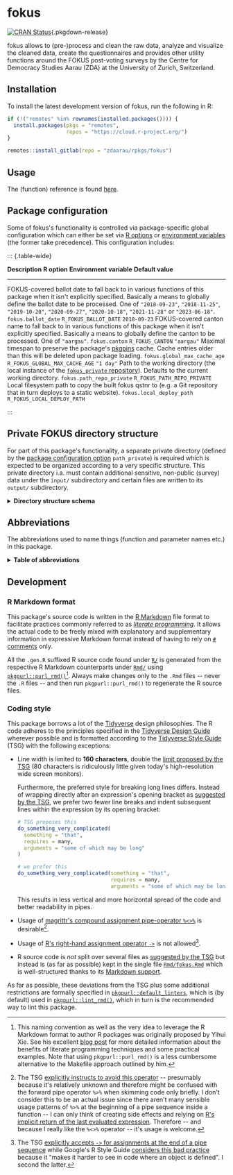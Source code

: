 # fokus

[![CRAN Status](https://r-pkg.org/badges/version/fokus)](https://cran.r-project.org/package=fokus){.pkgdown-release}

fokus allows to (pre-)process and clean the raw data, analyze and visualize the cleaned data, create the questionnaires and provides other utility functions around the FOKUS post-voting surveys by the Centre for Democracy Studies Aarau (ZDA) at the University of Zurich, Switzerland.

## Installation

To install the latest development version of fokus, run the following in R:

``` r
if (!("remotes" %in% rownames(installed.packages()))) {
  install.packages(pkgs = "remotes",
                   repos = "https://cloud.r-project.org/")
}

remotes::install_gitlab(repo = "zdaarau/rpkgs/fokus")
```

## Usage

The (function) reference is found [here](reference).

## Package configuration

Some of fokus's functionality is controlled via package-specific global configuration which can either be set via [R options](https://rdrr.io/r/base/options.html) or [environment variables](https://en.wikipedia.org/wiki/Environment_variable) (the former take precedence). This configuration includes:

::: {.table-wide}

  **Description**                                                                                                                                                                                                                                                                                                     **R option**                   **Environment variable**         **Default value**
  ------------------------------------------------------------------------------------------------------------------------------------------------------------------------------------------------------------------------------------------------------------------------------------------------------------------- ------------------------------ -------------------------------- -------------------
  FOKUS-covered ballot date to fall back to in various functions of this package when it isn't explicitly specified. Basically a means to globally define the ballot date to be processed. One of `"2018-09-23"`, `"2018-11-25"`, `"2019-10-20"`, `"2020-09-27"`, `"2020-10-18"`, `"2021-11-28"` or `"2023-06-18"`.   `fokus.ballot_date`            `R_FOKUS_BALLOT_DATE`            `2018-09-23`
  FOKUS-covered canton name to fall back to in various functions of this package when it isn't explicitly specified. Basically a means to globally define the canton to be processed. One of `"aargau"`.                                                                                                              `fokus.canton`                 `R_FOKUS_CANTON`                 `"aargau"`
  Maximal timespan to preserve the package's [pkgpins](https://pkgpins.rpkg.dev/) cache. Cache entries older than this will be deleted upon package loading.                                                                                                                                                          `fokus.global_max_cache_age`   `R_FOKUS_GLOBAL_MAX_CACHE_AGE`   `"1 day"`
  Path to the working directory (the local instance of the [`fokus_private` repository](https://gitlab.com/zdaarau/private/fokus_private)). Defaults to the current working directory.                                                                                                                                `fokus.path_repo_private`      `R_FOKUS_PATH_REPO_PRIVATE`      
  Local filesystem path to copy the built fokus qstnr to (e.g. a Git repository that in turn deploys to a static website).                                                                                                                                                                                            `fokus.local_deploy_path`      `R_FOKUS_LOCAL_DEPLOY_PATH`      

:::

## Private FOKUS directory structure

For part of this package's functionality, a separate private directory (defined by the [package configuration option](https://fokus.rpkg.dev/reference/pkg_config.html) `path_private`) is required which is expected to be organized according to a very specific structure. This private directory i.a. must contain additional sensitive, non-public (survey) data under the `input/` subdirectory and certain files are written to its `output/` subdirectory.

<details>
<summary>
<strong>Directory structure schema</strong>
</summary>

``` default
fokus_private
├── bibliography
│   ├── zotero_c2d.bib
│   └── zotero_c2d.json
├── bin
│   └── pandoc
│       ├── linux
│       ├── macos
│       └── windows
├── config
│   ├── csl
│   ├── css
│   ├── shared_pandoc_variables
│   │   ├── online_de.yaml
│   │   ├── online_en.yaml
│   │   ├── print_de.yaml
│   │   └── print_en.yaml
│   ├── config.toml
│   ├── output.yaml
│   ├── pandoc_template.tex
│   ├── shared_header-includes.tex
│   └── ...
├── input
│   └── data
│       └── {canton}
│           ├── easyvote_municipalities_{ballot_date}.csv
│           ├── online_participation_codes_{ballot_date}.txt
│           ├── survey_data_{ballot_date}.xlsx
│           ├── survey_data_{ballot_date}_*.xlsx
│           ├── survey_data_preliminary_{ballot_date}.xlsx
│           ├── voting_register_data_extra_{date_delivery_statistical_office}.xlsx
│           ├── voting_register_ids_{ballot_date}.csv
│           └── ...
├── fonts
│   └── ...
├── images
│   ├── {canton}
│   │   └── {ballot_date}
│   └── ...
├── output
│   ├── data
│   │   ├── internal
│   │   │   ├── r
│   │   │   ├── spss
│   │   │   └── stata
│   │   ├── public
│   │   └── polling_agency
│   │       └── {canton}
│   │           └── {ballot_date}_print_recipients.csv
│   ├── images
│   │   ├── {ballot_date}
│   │   │   └── {canton}
│   │   │       └── ...
│   │   └── qr_codes
│   │       └── {ballot_date}_{canton}.zip
│   ├── questionnaires
│   │   ├── questionnaire_{ballot_date}_{canton}.csv
│   │   ├── questionnaire_{ballot_date}_{canton}.html
│   │   ├── questionnaire_{ballot_date}_{canton}.md
│   │   └── questionnaire_{ballot_date}_{canton}.xlsx
│   ├── publications
│   │   ├── libs
│   │   └── ...
│   └── rmd
│       └── {ballot_date}
│           └── {canton}
│               └── plots
├── print_docs
│   └── {canton}
│       ├── invitation_{ballot_date}.pdf
│       ├── questionnaire_print_{ballot_date}.pdf
│       └── reminder_{ballot_date}.pdf
├── rmd
│   ├── snippets
│   │   ├── {canton}
│   │   │   ├── {ballot_date}_cantonal_proposal_#.Rmd
│   │   │   ├── {ballot_date}_opinion_formation_and_participation.Rmd
│   │   │   ├── {ballot_date}_special_*.Rmd
│   │   │   ├── {ballot_date}_special_*_summary.Rmd
│   │   │   └── {ballot_date}_summary.Rmd
│   │   ├── imprint_de.Rmd
│   │   ├── imprint_en.Rmd
│   │   └── methodological_description.Rmd
│   ├── data_overview.Rmd
│   ├── questionnaire.Rmd
│   ├── paper_{ballot_date}_{canton}.Rmd
│   ├── report_{ballot_date}_{canton}.Rmd
│   ├── report_cantonal_majoritarian_{ballot_date}_{canton}.Rmd
│   ├── report_cantonal_proportional_{ballot_date}_{canton}.Rmd
│   ├── report_federal_majoritarian_{ballot_date}_{canton}.Rmd
│   ├── report_federal_proportional_{ballot_date}_{canton}.Rmd
│   └── special_*_{ballot_date}_{canton}.Rmd
├── README.Rmd
└── ...
```

The following placeholders are used in the schema above:

-   `...` for further files and/or folders
-   `*` for a variable character sequence
-   `#` for a count starting with `1`
-   `{canton}` for the name of the FOKUS-covered canton (in lower case), e.g. `aargau`
-   `{ballot_date}` for the FOKUS-covered ballot date (in the format `YYYY-MM-DD`), e.g. `2018-09-23`
-   `{date_delivery_statistical_office}` for the delivery date of the voting register data provided by the cantonal statistical office (in the format `YYYY-MM-DD`), e.g. `2019-09-11`

</details>

## Abbreviations

The abbreviations used to name things (function and parameter names etc.) in this package.

<details>
<summary>
<strong>Table of abbreviations</strong>
</summary>

  **Full expression(s)**                    **Abbreviation**
  ----------------------------------------- ------------------
  abbreviate, abbreviation                  abbr
  abbreviations                             abbrs
  absolute                                  abs
  argument                                  arg
  arguments                                 args
  attribute                                 attr
  attributes                                attrs
  authenticate, authentication              auth
  authentications                           auths
  background                                bg
  bibliographies                            bibs
  bibliography                              bib
  chapter                                   chpt
  chapters                                  chpts
  character                                 chr
  characters                                chrs
  column                                    col
  columns                                   cols
  combination                               combo
  combinations                              combos
  command                                   cmd
  commands                                  cmds
  condition                                 cnd
  conditions                                cnds
  configurations                            configs
  configure, configuration                  config
  current                                   cur
  database                                  db
  dataframe                                 df
  dataframe column                          dfc
  dataframe row                             dfr
  dataframes                                dfs
  define, definition                        def
  definitions                               defs
  depend, dependency                        dep
  dependencies                              deps
  develop, development, developer           dev
  developments, developers                  devs
  dictionaries                              dicts
  dictionary                                dict
  differences                               diffs
  differentiate, difference                 diff
  directories                               dirs
  directory                                 dir
  distribution                              distro
  distributions                             distros
  document                                  doc
  documents                                 docs
  double                                    dbl
  doubles                                   dbls
  element                                   el
  elements                                  els
  enumerate, enumeration                    enum
  enumerations                              enums
  environment                               env
  environments                              envs
  evaluate, evaluation                      eval
  evaluations                               evals
  exclude, exclusion                        excl
  expression                                expr
  expressions                               exprs
  factor                                    fct
  factors                                   fcts
  figure                                    fig
  figures                                   figs
  filesystem                                fs
  formula                                   fm
  formulas, formulae                        fms
  frequencies                               freqs
  frequent, frequency                       freq
  function                                  fn
  functions                                 fns
  generate, generation                      gen
  generations                               gens
  google                                    g
  identifiers                               ids
  identify, identifier                      id
  image                                     img
  images                                    imgs
  include, inclusion                        incl
  index                                     i
  indexes, indices                          ix
  information                               info
  initialize, initialization                init
  integer                                   int
  integers                                  ints
  iterate, iterator                         itr
  iterators                                 itrs
  label                                     lbl
  labels                                    lbls
  language                                  lang
  languages                                 langs
  left-hand side                            lhs
  level                                     lvl
  levels                                    lvls
  libraries                                 libs
  library                                   lib
  limit                                     lim
  limits                                    lims
  list                                      ls
  logical                                   lgl
  logicals                                  lgls
  management                                mgmt
  Markdown                                  md
  message                                   msg
  messages                                  msgs
  modifications                             mods
  modify, modification                      mod
  not a number                              nan
  not available                             na
  number                                    nr
  number of                                 n
  numbers                                   nrs
  numeric                                   num
  numerics                                  nums
  object                                    obj
  objects                                   objs
  option                                    opt
  options                                   opts
  package                                   pkg
  packages                                  pkgs
  parameterize, parameter                   param
  parameters                                params
  position                                  pos
  predicate                                 pred
  predicates                                preds
  preparation                               prep
  preparations                              preps
  procedures                                prcds
  proceed, procedure                        prcd
  properties                                props
  property                                  prop
  prototype                                 ptype
  prototypes                                ptypes
  Quarto Markdown                           qmd
  question                                  qstn
  questionnaire                             qstnr
  questionnaires                            qstnrs
  questions                                 qstns
  R Markdown                                rmd
  refer, reference                          ref
  references                                refs
  referendum                                rfrnd
  referendums, referenda                    rfrnds
  regular expression, regular expressions   regex
  relative                                  rel
  remove, removal                           rm
  repositories                              repos
  repository                                repo
  request                                   req
  requests                                  reqs
  respond, response                         resp
  responses                                 resps
  right-hand side                           rhs
  roxygen2                                  roxy
  separate, separator                       sep
  separators                                seps
  sequence                                  seq
  sequences                                 seqs
  snippet                                   snip
  snippets                                  snips
  source                                    src
  sources                                   srcs
  specifications                            specs
  specify, specification                    spec
  string                                    str
  strings                                   strs
  structure                                 struct
  structures                                structs
  supplemental, supplementary               suppl
  symbolize, symbol                         sym
  symbols                                   syms
  tables                                    tbls
  tabulate, table                           tbl
  template                                  tpl
  templates                                 tpls
  temporary                                 tmp
  value                                     val
  values                                    vals
  variable                                  var
  variables                                 vars
  vectorize, vector                         vctr
  vectors                                   vctrs
  verbatim                                  verb
  version                                   vrsn
  versions                                  vrsns
  working directory                         wd

</details>

## Development

### R Markdown format

This package's source code is written in the [R Markdown](https://rmarkdown.rstudio.com/) file format to facilitate practices commonly referred to as [*literate programming*](https://en.wikipedia.org/wiki/Literate_programming). It allows the actual code to be freely mixed with explanatory and supplementary information in expressive Markdown format instead of having to rely on [`#` comments](https://cran.r-project.org/doc/manuals/r-release/R-lang.html#Comments) only.

All the `.gen.R` suffixed R source code found under [`R/`](https://gitlab.com/zdaarau/rpkgs/fokus/-/tree/master/R/) is generated from the respective R Markdown counterparts under [`Rmd/`](https://gitlab.com/zdaarau/rpkgs/fokus/-/tree/master/Rmd/) using [`pkgpurl::purl_rmd()`](https://pkgpurl.rpkg.dev/dev/reference/purl_rmd.html)[^1]. Always make changes only to the `.Rmd` files -- never the `.R` files -- and then run `pkgpurl::purl_rmd()` to regenerate the R source files.

### Coding style

This package borrows a lot of the [Tidyverse](https://www.tidyverse.org/) design philosophies. The R code adheres to the principles specified in the [Tidyverse Design Guide](https://principles.tidyverse.org/) wherever possible and is formatted according to the [Tidyverse Style Guide](https://style.tidyverse.org/) (TSG) with the following exceptions:

-   Line width is limited to **160 characters**, double the [limit proposed by the TSG](https://style.tidyverse.org/syntax.html#long-lines) (80 characters is ridiculously little given today's high-resolution wide screen monitors).

    Furthermore, the preferred style for breaking long lines differs. Instead of wrapping directly after an expression's opening bracket as [suggested by the TSG](https://style.tidyverse.org/syntax.html#long-lines), we prefer two fewer line breaks and indent subsequent lines within the expression by its opening bracket:

    ``` r
    # TSG proposes this
    do_something_very_complicated(
      something = "that",
      requires = many,
      arguments = "some of which may be long"
    )

    # we prefer this
    do_something_very_complicated(something = "that",
                                  requires = many,
                                  arguments = "some of which may be long")
    ```

    This results in less vertical and more horizontal spread of the code and better readability in pipes.

-   Usage of [magrittr's compound assignment pipe-operator `%<>%`](https://magrittr.tidyverse.org/reference/compound.html) is desirable[^2].

-   Usage of [R's right-hand assignment operator `->`](https://rdrr.io/r/base/assignOps.html) is not allowed[^3].

-   R source code is *not* split over several files as [suggested by the TSG](https://style.tidyverse.org/package-files.html) but instead is (as far as possible) kept in the single file [`Rmd/fokus.Rmd`](https://gitlab.com/zdaarau/rpkgs/fokus/-/tree/master/Rmd/fokus.Rmd) which is well-structured thanks to its [Markdown support](#r-markdown-format).

As far as possible, these deviations from the TSG plus some additional restrictions are formally specified in [`pkgpurl::default_linters`](https://pkgpurl.rpkg.dev/reference/default_linters), which is (by default) used in [`pkgpurl::lint_rmd()`](https://pkgpurl.rpkg.dev/reference/lint_rmd), which in turn is the recommended way to lint this package.

[^1]: This naming convention as well as the very idea to leverage the R Markdown format to author R packages was originally proposed by Yihui Xie. See his excellent [blog post](https://yihui.name/rlp/) for more detailed information about the benefits of literate programming techniques and some practical examples. Note that using `pkgpurl::purl_rmd()` is a less cumbersome alternative to the Makefile approach outlined by him.

[^2]: The TSG [explicitly instructs to avoid this operator](https://style.tidyverse.org/pipes.html#assignment-2) -- presumably because it's relatively unknown and therefore might be confused with the forward pipe operator `%>%` when skimming code only briefly. I don't consider this to be an actual issue since there aren't many sensible usage patterns of `%>%` at the beginning of a pipe sequence inside a function -- I can only think of creating side effects and relying on [R's implicit return of the last evaluated expression](https://rdrr.io/r/base/function.html). Therefore -- and because I really like the `%<>%` operator -- it's usage is welcome.

[^3]: The TSG [explicitly accepts `->` for assignments at the end of a pipe sequence](https://style.tidyverse.org/pipes.html#assignment-2) while Google's R Style Guide [considers this bad practice](https://google.github.io/styleguide/Rguide.html#right-hand-assignment) because it "makes it harder to see in code where an object is defined". I second the latter.
